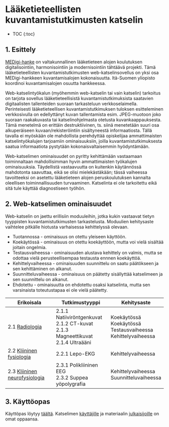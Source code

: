 # Lääketieteellisten kuvantamistutkimusten katselin

* TOC
{:toc}

## 1. Esittely

[MEDigi-hanke](https://www.medigi.fi/) on valtakunnallinen lääketieteen alojen koulutuksen digitalisointiin, harmonisointiin ja modernisointiin tähtäävä projekti. Tämä lääketieteellisten kuvantamistutkimusten web-katselinsovellus on yksi osa MEDigi-hankkeen kuvantamisalojen kokonaisuutta. Itä-Suomen yliopisto koordinoi kuvantamisalojen osuutta hankkeessa.

Web-katselintyökalun (myöhemmin web-katselin tai vain katselin) tarkoitus on tarjota sovellus lääketieteellisistä kuvantamistutkimuksista saatavien digitaalisten tallenteiden suoraan tarkasteluun verkkoselaimella. Perinteisesti lääketieteellisen kuvantamistutkimuksen tuloksen esitteleminen verkkosivulla on edellyttänyt kuvan tallentamista esim. JPEG-muotoon joko suoraan raakakuvasta tai katselinohjelmasta otetusta kuvankaappauksesta. Tämä menetelmä on erittäin destruktiivinen, ts. siinä menetetään suuri osa alkuperäiseen kuvaan/rekisteröintiin sisältyneestä informaatiosta. Tällä tavalla ei myöskään ole mahdollista perehdyttää opiskelijaa ammattimaisten katselintyökalujen tarjoamiin ominaisuuksiin, joilla kuvantamistutkimuksesta saatua informaatiota pystytään kokonaisvaltaisemmin hyödyntämään.

Web-katselimen ominaisuudet on pyritty kehittämään vastaamaan toiminnaltaan mahdollisimman hyvin ammattimaisten työkalujen ominaisuuksia. Täydellistä vastaavuutta on kuitenkin käytännössä mahdotonta saavuttaa, eikä se olisi mielekästäkään; tässä vaiheessa tavoitteeksi on asetettu lääketieteen alojen peruskoulutuksen kannalta oleellisen toiminnallisuuden turvaaminen. Katselinta ei ole tarkoitettu eikä sitä tule käyttää diagnostiseen työhön.

## 2. Web-katselimen ominaisuudet

Web-katselin on jaettu erillisiin moduuleihin, jotka kukin vastaavat tietyn tyyppisten kuvantamistutkimusten tarkastelusta. Moduulien kehitysaste vaihtelee pitkälle hiotusta varhaisessa kehittelyssä olevaan.
* Tuotannossa - ominaisuus on otettu yleiseen käyttöön.
* Koekäytössä - ominaisuus on otettu koekäyttöön, mutta voi vielä sisältää joitain ongelmia.
* Testausvaiheessa - ominaisuuden alustava kehittely on valmis, mutta se odottaa vielä perusteellisempaa testausta ennnen koekäyttöä.
* Kehittelyvaiheessa - ominaisuuden suunnittelu on saatu päätökseen ja sen kehittäminen on alkanut.
* Suunnitteluvaiheessa - ominaisuus on päätetty sisällyttää katselimeen ja sen suunnittelu on alkanut.
* Ehdotettu - ominaisuutta on ehdotettu osaksi katselinta, mutta sen varsinaista toteutustapaa ei ole vielä päätetty.

| Erikoisala | Tutkimustyyppi | Kehitysaste |
| ---------- | -------------- | ----------- |
| 2.1 [Radiologia](radiologia/) |  2.1.1 Natiiviröntgenkuvat <br /> 2.1.2 CT-kuvat <br /> 2.1.3 Magneettikuvat <br /> 2.1.4 Ultraääni | Koekäytössä <br /> Koekäytössä <br /> Testausvaiheessa <br /> Kehittelyvaiheessa |
| 2.2 [Kliininen fysiologia](kliininen-fysiologia/) |  2.2.1 Lepo-EKG | Kehittelyvaiheessa |
| 2.3 [Kliininen neurofysiologia](kliininen-neurofysiologia/) |  2.3.1 Polikliininen EEG <br /> 2.3.2 Suppea yöpolygrafia | Kehittelyvaiheessa <br /> Suunnitteluvaiheessa |

## 3. Käyttöopas

Käyttöpas löytyy [täältä](käyttöopas/). Katselimen [käyttäjille](käyttöopas/käyttäjän-opas) ja materiaalin [julkaisijoille](käyttöopas/julkaisijan-opas/) on omat oppaansa.
